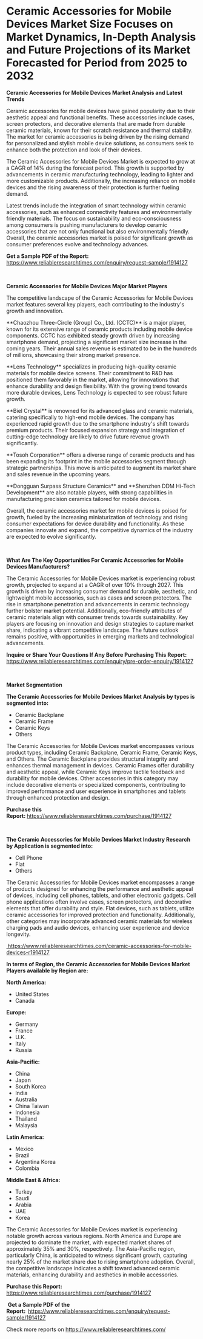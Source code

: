 <p><h1>Ceramic Accessories for Mobile Devices Market Size Focuses on Market Dynamics, In-Depth Analysis and Future Projections of its Market Forecasted for Period from 2025 to 2032</h1></p><p><strong>Ceramic Accessories for Mobile Devices Market Analysis and Latest Trends</strong></p>
<p><p>Ceramic accessories for mobile devices have gained popularity due to their aesthetic appeal and functional benefits. These accessories include cases, screen protectors, and decorative elements that are made from durable ceramic materials, known for their scratch resistance and thermal stability. The market for ceramic accessories is being driven by the rising demand for personalized and stylish mobile device solutions, as consumers seek to enhance both the protection and look of their devices.</p><p>The Ceramic Accessories for Mobile Devices Market is expected to grow at a CAGR of 14% during the forecast period. This growth is supported by advancements in ceramic manufacturing technology, leading to lighter and more customizable products. Additionally, the increasing reliance on mobile devices and the rising awareness of their protection is further fueling demand. </p><p>Latest trends include the integration of smart technology within ceramic accessories, such as enhanced connectivity features and environmentally friendly materials. The focus on sustainability and eco-consciousness among consumers is pushing manufacturers to develop ceramic accessories that are not only functional but also environmentally friendly. Overall, the ceramic accessories market is poised for significant growth as consumer preferences evolve and technology advances.</p></p>
<p><strong>Get a Sample PDF of the Report:&nbsp;</strong> <a href="https://www.reliableresearchtimes.com/enquiry/request-sample/1914127?utm_campaign=3584&utm_medium=2&utm_source=Github&utm_content=ia&utm_term=06042025&utm_id=ceramic-accessories-for-mobile-devices">https://www.reliableresearchtimes.com/enquiry/request-sample/1914127</a></p>
<p>&nbsp;</p>
<p><strong>Ceramic Accessories for Mobile Devices Major Market Players</strong></p>
<p><p>The competitive landscape of the Ceramic Accessories for Mobile Devices market features several key players, each contributing to the industry's growth and innovation. </p><p>**Chaozhou Three-Circle (Group) Co., Ltd. (CCTC)** is a major player, known for its extensive range of ceramic products including mobile device components. CCTC has exhibited steady growth driven by increasing smartphone demand, projecting a significant market size increase in the coming years. Their annual sales revenue is estimated to be in the hundreds of millions, showcasing their strong market presence.</p><p>**Lens Technology** specializes in producing high-quality ceramic materials for mobile device screens. Their commitment to R&D has positioned them favorably in the market, allowing for innovations that enhance durability and design flexibility. With the growing trend towards more durable devices, Lens Technology is expected to see robust future growth.</p><p>**Biel Crystal** is renowned for its advanced glass and ceramic materials, catering specifically to high-end mobile devices. The company has experienced rapid growth due to the smartphone industry's shift towards premium products. Their focused expansion strategy and integration of cutting-edge technology are likely to drive future revenue growth significantly.</p><p>**Tosoh Corporation** offers a diverse range of ceramic products and has been expanding its footprint in the mobile accessories segment through strategic partnerships. This move is anticipated to augment its market share and sales revenue in the upcoming years.</p><p>**Dongguan Surpass Structure Ceramics** and **Shenzhen DDM Hi-Tech Development** are also notable players, with strong capabilities in manufacturing precision ceramics tailored for mobile devices.</p><p>Overall, the ceramic accessories market for mobile devices is poised for growth, fueled by the increasing miniaturization of technology and rising consumer expectations for device durability and functionality. As these companies innovate and expand, the competitive dynamics of the industry are expected to evolve significantly.</p></p>
<p>&nbsp;</p>
<p><strong>What Are The Key Opportunities For Ceramic Accessories for Mobile Devices Manufacturers?</strong></p>
<p><p>The Ceramic Accessories for Mobile Devices market is experiencing robust growth, projected to expand at a CAGR of over 10% through 2027. This growth is driven by increasing consumer demand for durable, aesthetic, and lightweight mobile accessories, such as cases and screen protectors. The rise in smartphone penetration and advancements in ceramic technology further bolster market potential. Additionally, eco-friendly attributes of ceramic materials align with consumer trends towards sustainability. Key players are focusing on innovation and design strategies to capture market share, indicating a vibrant competitive landscape. The future outlook remains positive, with opportunities in emerging markets and technological advancements.</p></p>
<p><strong>Inquire or Share Your Questions If Any Before Purchasing This Report:</strong> <a href="https://www.reliableresearchtimes.com/enquiry/pre-order-enquiry/1914127?utm_campaign=3584&utm_medium=2&utm_source=Github&utm_content=ia&utm_term=06042025&utm_id=ceramic-accessories-for-mobile-devices">https://www.reliableresearchtimes.com/enquiry/pre-order-enquiry/1914127</a></p>
<p>&nbsp;</p>
<p><strong>Market Segmentation</strong></p>
<p><strong>The Ceramic Accessories for Mobile Devices Market Analysis by types is segmented into:</strong></p>
<p><ul><li>Ceramic Backplane</li><li>Ceramic Frame</li><li>Ceramic Keys</li><li>Others</li></ul></p>
<p><p>The Ceramic Accessories for Mobile Devices market encompasses various product types, including Ceramic Backplane, Ceramic Frame, Ceramic Keys, and Others. The Ceramic Backplane provides structural integrity and enhances thermal management in devices. Ceramic Frames offer durability and aesthetic appeal, while Ceramic Keys improve tactile feedback and durability for mobile devices. Other accessories in this category may include decorative elements or specialized components, contributing to improved performance and user experience in smartphones and tablets through enhanced protection and design.</p></p>
<p><strong>Purchase this Report:&nbsp;</strong><a href="https://www.reliableresearchtimes.com/purchase/1914127?utm_campaign=3584&utm_medium=2&utm_source=Github&utm_content=ia&utm_term=06042025&utm_id=ceramic-accessories-for-mobile-devices">https://www.reliableresearchtimes.com/purchase/1914127</a></p>
<p>&nbsp;</p>
<p><strong>The Ceramic Accessories for Mobile Devices Market Industry Research by Application is segmented into:</strong></p>
<p><ul><li>Cell Phone</li><li>Flat</li><li>Others</li></ul></p>
<p><p>The Ceramic Accessories for Mobile Devices market encompasses a range of products designed for enhancing the performance and aesthetic appeal of devices, including cell phones, tablets, and other electronic gadgets. Cell phone applications often involve cases, screen protectors, and decorative elements that offer durability and style. Flat devices, such as tablets, utilize ceramic accessories for improved protection and functionality. Additionally, other categories may incorporate advanced ceramic materials for wireless charging pads and audio devices, enhancing user experience and device longevity.</p></p>
<p><a href="https://www.reliableresearchtimes.com/ceramic-accessories-for-mobile-devices-r1914127?utm_campaign=3584&utm_medium=2&utm_source=Github&utm_content=ia&utm_term=06042025&utm_id=ceramic-accessories-for-mobile-devices">&nbsp;https://www.reliableresearchtimes.com/ceramic-accessories-for-mobile-devices-r1914127</a></p>
<p><strong>In terms of Region, the Ceramic Accessories for Mobile Devices Market Players available by Region are:</strong></p>
<p>
    <p> <strong> North America: </strong>
        <ul>
            <li>United States</li>
            <li>Canada</li>
        </ul>
        </p> 
    <p> <strong> Europe: </strong>
        <ul>
            <li>Germany</li>
            <li>France</li>
            <li>U.K.</li>
            <li>Italy</li>
            <li>Russia</li>
        </ul>
        </p> 
    <p> <strong> Asia-Pacific: </strong>
        <ul>
            <li>China</li>
            <li>Japan</li>
            <li>South Korea</li>
            <li>India</li>
            <li>Australia</li>
            <li>China Taiwan</li>
            <li>Indonesia</li>
            <li>Thailand</li>
            <li>Malaysia</li>
        </ul>
        </p> 
    <p> <strong> Latin America: </strong>
        <ul>
            <li>Mexico</li>
            <li>Brazil</li>
            <li>Argentina Korea</li>
            <li>Colombia</li>
        </ul>
        </p> 
    <p> <strong> Middle East & Africa: </strong>
        <ul>
            <li>Turkey</li>
            <li>Saudi</li>
            <li>Arabia</li>
            <li>UAE</li>
            <li>Korea</li>
        </ul>
    </p>
    </p>
<p><p>The Ceramic Accessories for Mobile Devices market is experiencing notable growth across various regions. North America and Europe are projected to dominate the market, with expected market shares of approximately 35% and 30%, respectively. The Asia-Pacific region, particularly China, is anticipated to witness significant growth, capturing nearly 25% of the market share due to rising smartphone adoption. Overall, the competitive landscape indicates a shift toward advanced ceramic materials, enhancing durability and aesthetics in mobile accessories.</p></p>
<p><strong>Purchase this Report: </strong><a href="https://www.reliableresearchtimes.com/purchase/1914127?utm_campaign=3584&utm_medium=2&utm_source=Github&utm_content=ia&utm_term=06042025&utm_id=ceramic-accessories-for-mobile-devices">https://www.reliableresearchtimes.com/purchase/1914127</a></p>
<p>&nbsp;<strong>Get a Sample PDF of the Report:&nbsp;&nbsp;</strong><a href="https://www.reliableresearchtimes.com/enquiry/request-sample/1914127?utm_campaign=3584&utm_medium=2&utm_source=Github&utm_content=ia&utm_term=06042025&utm_id=ceramic-accessories-for-mobile-devices">https://www.reliableresearchtimes.com/enquiry/request-sample/1914127</a></p>
<p><strong></strong></p>
<p>Check more reports on <a href="https://www.reliableresearchtimes.com/?utm_campaign=3584&utm_medium=2&utm_source=Github&utm_content=ia&utm_term=06042025&utm_id=ceramic-accessories-for-mobile-devices">https://www.reliableresearchtimes.com/</a></p>